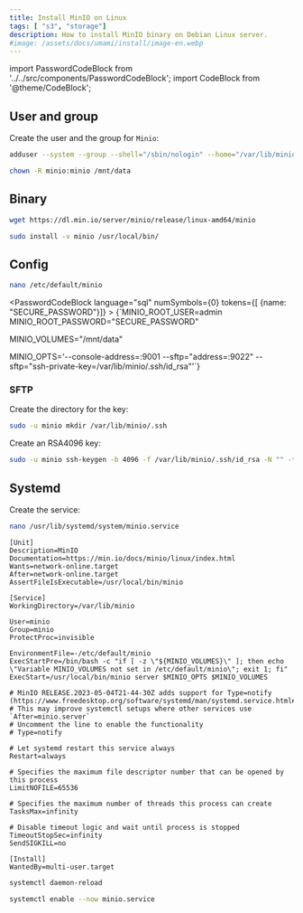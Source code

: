 ```yaml
---
title: Install MinIO on Linux
tags: [ "s3", "storage"]
description: How to install MinIO binary on Debian Linux server.
#image: /assets/docs/umami/install/image-en.webp
---
```


import PasswordCodeBlock from '../../src/components/PasswordCodeBlock';
import CodeBlock from '@theme/CodeBlock';

## User and group

Create the user and the group for `Minio`:

```bash
adduser --system --group --shell="/sbin/nologin" --home="/var/lib/minio" minio
```

```bash
chown -R minio:minio /mnt/data
```

## Binary

```bash
wget https://dl.min.io/server/minio/release/linux-amd64/minio
```

```bash
sudo install -v minio /usr/local/bin/
```

## Config

```bash
nano /etc/default/minio
```

<PasswordCodeBlock  language="sql" numSymbols={0} tokens={[ {name: "SECURE_PASSWORD"}]} >
{`MINIO_ROOT_USER=admin
MINIO_ROOT_PASSWORD="SECURE_PASSWORD"

MINIO_VOLUMES="/mnt/data"

MINIO_OPTS='--console-address=:9001 --sftp=\"address=:9022\" --sftp=\"ssh-private-key=/var/lib/minio/.ssh/id_rsa\"'`}
</PasswordCodeBlock>

### SFTP

Create the directory for the key:

```bash
sudo -u minio mkdir /var/lib/minio/.ssh
```

Create an RSA4096 key:

```bash
sudo -u minio ssh-keygen -b 4096 -f /var/lib/minio/.ssh/id_rsa -N "" -t rsa
```

## Systemd

Create the service:

```bash
nano /usr/lib/systemd/system/minio.service
```

```Systemd
[Unit]
Description=MinIO
Documentation=https://min.io/docs/minio/linux/index.html
Wants=network-online.target
After=network-online.target
AssertFileIsExecutable=/usr/local/bin/minio

[Service]
WorkingDirectory=/var/lib/minio

User=minio     
Group=minio     
ProtectProc=invisible

EnvironmentFile=-/etc/default/minio
ExecStartPre=/bin/bash -c "if [ -z \"${MINIO_VOLUMES}\" ]; then echo \"Variable MINIO_VOLUMES not set in /etc/default/minio\"; exit 1; fi"
ExecStart=/usr/local/bin/minio server $MINIO_OPTS $MINIO_VOLUMES

# MinIO RELEASE.2023-05-04T21-44-30Z adds support for Type=notify (https://www.freedesktop.org/software/systemd/man/systemd.service.html#Type=)
# This may improve systemctl setups where other services use `After=minio.server`
# Uncomment the line to enable the functionality
# Type=notify

# Let systemd restart this service always
Restart=always

# Specifies the maximum file descriptor number that can be opened by this process
LimitNOFILE=65536

# Specifies the maximum number of threads this process can create
TasksMax=infinity

# Disable timeout logic and wait until process is stopped
TimeoutStopSec=infinity
SendSIGKILL=no

[Install]
WantedBy=multi-user.target
```

```bash
systemctl daemon-reload
```

```bash
systemctl enable --now minio.service
```